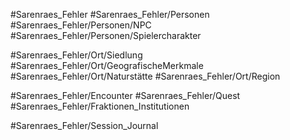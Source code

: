 #Sarenraes_Fehler
#Sarenraes_Fehler/Personen
#Sarenraes_Fehler/Personen/NPC
#Sarenraes_Fehler/Personen/Spielercharakter

#Sarenraes_Fehler/Ort/Siedlung 
#Sarenraes_Fehler/Ort/GeografischeMerkmale 
#Sarenraes_Fehler/Ort/Naturstätte 
#Sarenraes_Fehler/Ort/Region

#Sarenraes_Fehler/Encounter
#Sarenraes_Fehler/Quest 
#Sarenraes_Fehler/Fraktionen_Institutionen

#Sarenraes_Fehler/Session_Journal 

